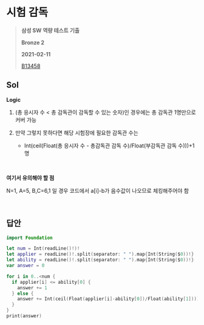 # 시험 감독
> **삼성 SW 역량 테스트 기출**
>
> **Bronze 2**
>
> **2021-02-11**
>
> [B13458](https://www.acmicpc.net/problem/13458)


## Sol

**Logic**

1. (총 응시자 수 < 총 감독관이 감독할 수 있는 숫자)인 경우에는 총 감독관 1명만으로 커버 가능

2. 만약 그렇지 못하다면 해당 시험장에 필요한 감독관 수는
    * Int(ceil(Float(총 응시자 수 - 총감독관 감독 수)/Float(부감독관 감독 수)))+1 명    

<br>

**여기서 유의해야 할 점**  

N=1, A=5, B,C=6,1 일 경우 코드에서 a[i]-b가 음수값이 나오므로 체킹해주어야 함


<br>

## 답안  
```swift
import Foundation

let num = Int(readLine()!)!
let applier = readLine()!.split(separator: " ").map{Int(String($0))!}
let ability = readLine()!.split(separator: " ").map{Int(String($0))!}
var answer = 0

for i in 0..<num {
  if applier[i] <= ability[0] {
    answer += 1
  } else {
    answer += Int(ceil(Float(applier[i]-ability[0])/Float(ability[1])))+1
  }
}
print(answer)
```
